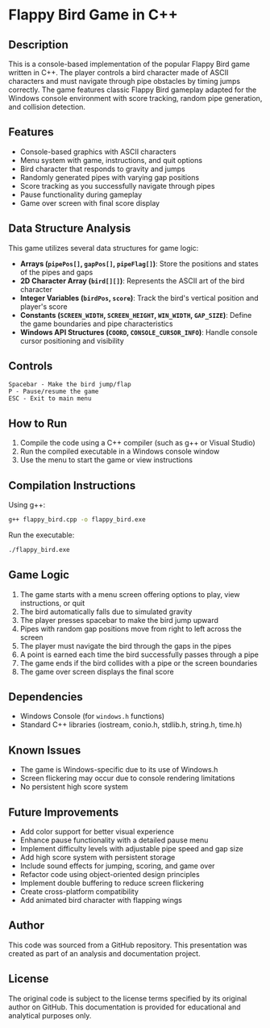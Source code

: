 # Flappy Bird Game in C++

## Description
This is a console-based implementation of the popular Flappy Bird game written in C++. The player controls a bird character made of ASCII characters and must navigate through pipe obstacles by timing jumps correctly. The game features classic Flappy Bird gameplay adapted for the Windows console environment with score tracking, random pipe generation, and collision detection.

## Features
- Console-based graphics with ASCII characters
- Menu system with game, instructions, and quit options
- Bird character that responds to gravity and jumps
- Randomly generated pipes with varying gap positions
- Score tracking as you successfully navigate through pipes
- Pause functionality during gameplay
- Game over screen with final score display

## Data Structure Analysis
This game utilizes several data structures for game logic:
- **Arrays (`pipePos[]`, `gapPos[]`, `pipeFlag[]`)**: Store the positions and states of the pipes and gaps
- **2D Character Array (`bird[][]`)**: Represents the ASCII art of the bird character
- **Integer Variables (`birdPos`, `score`)**: Track the bird's vertical position and player's score
- **Constants (`SCREEN_WIDTH`, `SCREEN_HEIGHT`, `WIN_WIDTH`, `GAP_SIZE`)**: Define the game boundaries and pipe characteristics
- **Windows API Structures (`COORD`, `CONSOLE_CURSOR_INFO`)**: Handle console cursor positioning and visibility

## Controls
```
Spacebar - Make the bird jump/flap
P - Pause/resume the game
ESC - Exit to main menu
```

## How to Run
1. Compile the code using a C++ compiler (such as g++ or Visual Studio)
2. Run the compiled executable in a Windows console window
3. Use the menu to start the game or view instructions

## Compilation Instructions
Using g++:
```sh
g++ flappy_bird.cpp -o flappy_bird.exe
```
Run the executable:
```sh
./flappy_bird.exe
```

## Game Logic
1. The game starts with a menu screen offering options to play, view instructions, or quit
2. The bird automatically falls due to simulated gravity
3. The player presses spacebar to make the bird jump upward
4. Pipes with random gap positions move from right to left across the screen
5. The player must navigate the bird through the gaps in the pipes
6. A point is earned each time the bird successfully passes through a pipe
7. The game ends if the bird collides with a pipe or the screen boundaries
8. The game over screen displays the final score

## Dependencies
- Windows Console (for `windows.h` functions)
- Standard C++ libraries (iostream, conio.h, stdlib.h, string.h, time.h)

## Known Issues
- The game is Windows-specific due to its use of Windows.h
- Screen flickering may occur due to console rendering limitations
- No persistent high score system

## Future Improvements
- Add color support for better visual experience
- Enhance pause functionality with a detailed pause menu
- Implement difficulty levels with adjustable pipe speed and gap size
- Add high score system with persistent storage
- Include sound effects for jumping, scoring, and game over
- Refactor code using object-oriented design principles
- Implement double buffering to reduce screen flickering
- Create cross-platform compatibility
- Add animated bird character with flapping wings

## Author
This code was sourced from a GitHub repository. This presentation was created as part of an analysis and documentation project.

## License
The original code is subject to the license terms specified by its original author on GitHub. This documentation is provided for educational and analytical purposes only.
